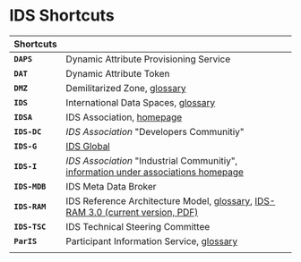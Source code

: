 # IDS Shortcuts

|**Shortcuts**||
|:---|:---|
|**`DAPS`**    | Dynamic Attribute Provisioning Service
|**`DAT`**     | Dynamic Attribute Token
|**`DMZ`**     | Demilitarized Zone, [glossary](../glossary/README.md#demilitarized-zone)
|**`IDS`**     | International Data Spaces, [glossary](../glossary/README.md#international-data-spaces)
|**`IDSA`**    | IDS Association, [homepage](https://www.internationaldataspaces.org/)
|**`IDS-DC`**   | *IDS Association* "Developers Communitiy"
|**`IDS-G`**   | [IDS Global](../README.md)
|**`IDS-I`**   | *IDS Association* "Industrial Communitiy", [information under associations homepage](https://www.internationaldataspaces.org/idsa-industrial-community/)
|**`IDS-MDB`**   | IDS Meta Data Broker
|**`IDS-RAM`** | IDS Reference Architecture Model, [glossary](../glossary/README.md#ids-reference-architecture-model), [IDS-RAM 3.0 (current version, PDF)](https://www.internationaldataspaces.org/wp-content/uploads/2019/03/IDS-Reference-Architecture-Model-3.0.pdf)
|**`IDS-TSC`** | IDS Technical Steering Committee
|**`ParIS`**   | Participant Information Service, [glossary](../glossary/README.md#participant-information-service)
|||
